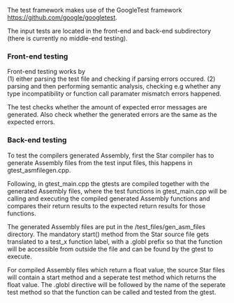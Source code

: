 The test framework makes use of the GoogleTest framework https://github.com/google/googletest.

The input tests are located in the front-end and back-end subdirectory (there is currently no middle-end testing).

### Front-end testing
Front-end testing works by  
    (1) either parsing the test file and checking if parsing errors occured.
    (2) parsing and then performing semantic analysis, checking e.g whether any
        type incompatibility or function call paramater mismatch errors happened.

The test checks whether the amount of expected error messages are generated. Also check whether the generated errors are the same as the expected errors.

### Back-end testing
To test the compilers generated Assembly, first the Star compiler has to generate Assembly files from the test input files, this happens in gtest_asmfilegen.cpp.

Following, in gtest_main.cpp the gtests are compiled together with the generated Assembly files, where the test functions in gtest_main.cpp will be calling and executing the compiled generated Assembly functions and compares their return results to the expected return results for those functions.

The generated Assembly files are put in the /test_files/gen_asm_files directory. The mandatory start() method from the Star source file gets translated to a test_x function label, with a .globl prefix so that the function will be accessible from outside the file and can be found by the gtest to execute.

For compiled Assembly files which return a float value, the source Star files will contain a start method and a seperate test method which returns the float value. The .globl directive will be followed by the name of the seperate test method so that the function can be called and tested from the gtest.
